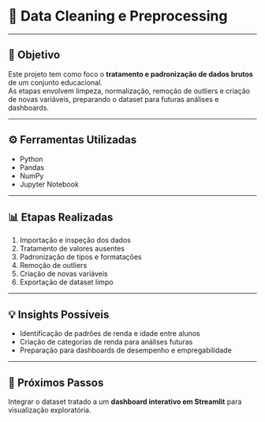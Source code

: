 # 🧹 Data Cleaning e Preprocessing

---

## 🎯 Objetivo
Este projeto tem como foco o **tratamento e padronização de dados brutos** de um conjunto educacional.  
As etapas envolvem limpeza, normalização, remoção de outliers e criação de novas variáveis, preparando o dataset para futuras análises e dashboards.

---

## ⚙️ Ferramentas Utilizadas
- Python  
- Pandas  
- NumPy  
- Jupyter Notebook

---

## 📊 Etapas Realizadas
1. Importação e inspeção dos dados  
2. Tratamento de valores ausentes  
3. Padronização de tipos e formatações  
4. Remoção de outliers  
5. Criação de novas variáveis  
6. Exportação de dataset limpo

---

## 💡 Insights Possíveis
- Identificação de padrões de renda e idade entre alunos  
- Criação de categorias de renda para análises futuras  
- Preparação para dashboards de desempenho e empregabilidade  

---

## 🚀 Próximos Passos
Integrar o dataset tratado a um **dashboard interativo em Streamlit** para visualização exploratória.
